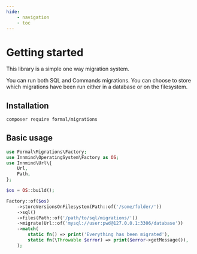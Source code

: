 ```yaml
---
hide:
    - navigation
    - toc
---
```


# Getting started

This library is a simple one way migration system.

You can run both SQL and Commands migrations. You can choose to store which migrations have been run either in a database or on the filesystem.

## Installation

```sh
composer require formal/migrations
```

## Basic usage

```php
use Formal\Migrations\Factory;
use Innmind\OperatingSystem\Factory as OS;
use Innmind\Url\{
    Url,
    Path,
};

$os = OS::build();

Factory::of($os)
    ->storeVersionsOnFilesystem(Path::of('/some/folder/'))
    ->sql()
    ->files(Path::of('/path/to/sql/migrations/'))
    ->migrate(Url::of('mysql://user:pwd@127.0.0.1:3306/database'))
    ->match(
        static fn() => print('Everything has been migrated'),
        static fn(\Throwable $error) => print($error->getMessage()),
    );
```
